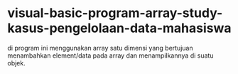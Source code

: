 # visual-basic-program-array-study-kasus-pengelolaan-data-mahasiswa
di program ini menggunakan array satu dimensi yang bertujuan menambahkan element/data pada array dan menampilkannya di suatu objek.
